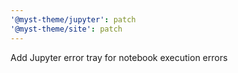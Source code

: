 ```yaml
---
'@myst-theme/jupyter': patch
'@myst-theme/site': patch
---
```


Add Jupyter error tray for notebook execution errors
